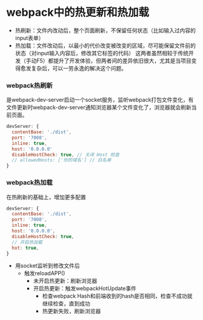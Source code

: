 # webpack中的热更新和热加载
- 热刷新：文件内改动后，整个页面刷新，不保留任何状态（比如输入过内容的input表单）
- 热加载：文件改动后，以最小的代价改变被改变的区域，尽可能保留文件前的状态（对input输入内容后，修改其它标签的代码）
这两者虽然相较于传统开发（手动F5）都提升了开发体验，但两者间的差异依旧很大，尤其是当项目变得愈发复杂后，可以一劳永逸的解决这个问题。

### webpack热刷新
是webpack-dev-server启动一个socket服务，监听webpack打包文件变化，有文件更新时webpack-dev-server通知浏览器某个文件变化了，浏览器就会刷新当前页面。
```javascript
devServer: {
  contentBase: './dist',
  port: '7008',
  inline: true,
  host: '0.0.0.0'
  disableHostCheck: true, // 关闭 Host 检查
  // allowedHosts: ['你的域名'] // 白名单
}
```
### webpack热加载
在热刷新的基础上，增加更多配置
```javascript
devServer: {
  contentBase: './dist',
  port: '7008',
  inline: true,
  host: '0.0.0.0',
  disableHostCheck: true,
  // 开启热加载
  hot: true,
}
```
- 用socket监听到修改文件后
  - 触发reloadAPP()
    - 未开启热更新：刷新浏览器
    - 开启热更新：触发webpackHotUpdate事件
      - 检查webpack Hash和前端收到的hash是否相同，检查不成功就继续检查，直到成功
      - 热更新失败，刷新浏览器